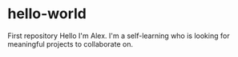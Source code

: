 # hello-world
First repository
Hello I'm Alex. I'm a self-learning who is looking for meaningful projects to collaborate on. 
